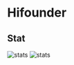 # Hifounder

## Stat
![stats](https://github-readme-stats.vercel.app/api?username=hifounder&theme=vue-dark&hide_border=true&include_all_commits=true&count_private=true)
![stats](https://github-readme-streak-stats.herokuapp.com/?user=hifounder&theme=vue-dark&hide_border=true)

